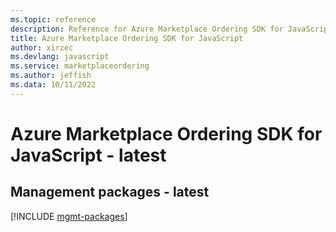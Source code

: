 ```yaml
---
ms.topic: reference
description: Reference for Azure Marketplace Ordering SDK for JavaScript
title: Azure Marketplace Ordering SDK for JavaScript
author: xirzec
ms.devlang: javascript
ms.service: marketplaceordering
ms.author: jeffish
ms.data: 10/11/2022
---
```

# Azure Marketplace Ordering SDK for JavaScript - latest

## Management packages - latest
[!INCLUDE [mgmt-packages](marketplace-ordering-mgmt-index.md)]